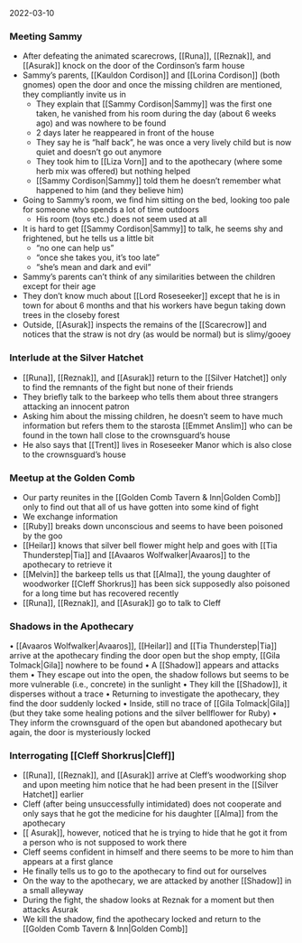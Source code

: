 2022-03-10

### Meeting Sammy
- After defeating the animated scarecrows, [[Runa]], [[Reznak]], and [[Asurak]] knock on the door of the Cordinson’s farm house
- Sammy’s parents, [[Kauldon Cordison]] and [[Lorina Cordison]] (both gnomes) open the door and once the missing children are mentioned, they compliantly invite us in
	- They explain that [[Sammy Cordison|Sammy]] was the first one taken, he vanished from his room during the day (about 6 weeks ago) and was nowhere to be found
	- 2 days later he reappeared in front of the house
	- They say he is “half back”, he was once a very lively child but is now quiet and doesn’t go out anymore
	- They took him to [[Liza Vorn]] and to the apothecary (where some herb mix was offered) but nothing helped
	- [[Sammy Cordison|Sammy]] told them he doesn’t remember what happened to him (and they believe him)
- Going to Sammy’s room, we find him sitting on the bed, looking too pale for someone who spends a lot of time outdoors
	- His room (toys etc.) does not seem used at all
- It is hard to get [[Sammy Cordison|Sammy]] to talk, he seems shy and frightened, but he tells us a little bit
	- “no one can help us”
	- “once she takes you, it’s too late”
	- “she’s mean and dark and evil”
- Sammy’s parents can’t think of any similarities between the children except for their age
- They don’t know much about [[Lord Roseseeker]] except that he is in town for about 6 months and that his workers have begun taking down trees in the closeby forest
- Outside, [[Asurak]] inspects the remains of the [[Scarecrow]] and notices that the straw is not dry (as would be normal) but is slimy/gooey

### Interlude at the Silver Hatchet
- [[Runa]], [[Reznak]], and [[Asurak]] return to the [[Silver Hatchet]] only to find the remnants of the fight but none of their friends
- They briefly talk to the barkeep who tells them about three strangers attacking an innocent patron
- Asking him about the missing children, he doesn’t seem to have much information but refers them to the starosta [[Emmet Anslim]] who can be found in the town hall close to the crownsguard’s house
- He also says that [[Trent]] lives in Roseseeker Manor which is also close to the crownsguard’s house

### Meetup at the Golden Comb
- Our party reunites in the [[Golden Comb Tavern & Inn|Golden Comb]] only to find out that all of us have gotten into some kind of fight
- We exchange information
- [[Ruby]] breaks down unconscious and seems to have been poisoned by the goo
- [[Heilar]] knows that silver bell flower might help and goes with [[Tia Thunderstep|Tia]] and [[Avaaros Wolfwalker|Avaaros]] to the apothecary to retrieve it
- [[Melvin]] the barkeep tells us that [[Alma]], the young daughter of woodworker [[Cleff Shorkrus]] has been sick supposedly also poisoned for a long time but has recovered recently
- [[Runa]], [[Reznak]], and [[Asurak]] go to talk to Cleff

### Shadows in the Apothecary
•	[[Avaaros Wolfwalker|Avaaros]], [[Heilar]] and [[Tia Thunderstep|Tia]] arrive at the apothecary finding the door open but the shop empty, [[Gila Tolmack|Gila]] nowhere to be found
•	A [[Shadow]] appears and attacks them
•	They escape out into the open, the shadow follows but seems to be more vulnerable (i.e., concrete) in the sunlight
•	They kill the [[Shadow]], it disperses without a trace
•	Returning to investigate the apothecary, they find the door suddenly locked
•	Inside, still no trace of [[Gila Tolmack|Gila]] (but they take some healing potions and the silver bellflower for Ruby)
•	They inform the crownsguard of the open but abandoned apothecary but again, the door is mysteriously locked

### Interrogating [[Cleff Shorkrus|Cleff]]
- [[Runa]], [[Reznak]], and [[Asurak]] arrive at Cleff’s woodworking shop and upon meeting him notice that he had been present in the [[Silver Hatchet]] earlier
- Cleff (after being unsuccessfully intimidated) does not cooperate and only says that he got the medicine for his daughter [[Alma]] from the apothecary
- [[ Asurak]], however, noticed that he is trying to hide that he got it from a person who is not supposed to work there
- Cleff seems confident in himself and there seems to be more to him than appears at a first glance
- He finally tells us to go to the apothecary to find out for ourselves
- On the way to the apothecary, we are attacked by another [[Shadow]] in a small alleyway
- During the fight, the shadow looks at Reznak for a moment but then attacks Asurak
- We kill the shadow, find the apothecary locked and return to the [[Golden Comb Tavern & Inn|Golden Comb]]

